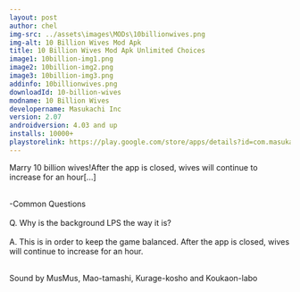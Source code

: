 ```yaml
---
layout: post
author: chel
img-src: ../assets\images\MODs\10billionwives.png
img-alt: 10 Billion Wives Mod Apk
title: 10 Billion Wives Mod Apk Unlimited Choices
image1: 10billion-img1.png
image2: 10billion-img2.png
image3: 10billion-img3.png
addinfo: 10billionwives.png
downloadId: 10-billion-wives
modname: 10 Billion Wives
developername: Masukachi Inc
version: 2.07
androidversion: 4.03 and up
installs: 10000+
playstorelink: https://play.google.com/store/apps/details?id=com.masukachi.wife2
---
```

<p>Marry 10 billion wives!After the app is closed, wives will continue to increase for an hour[...]<br><br>

-Common Questions<br><br>
Q. Why is the background LPS the way it is?<br><br>
A. This is in order to keep the game balanced. After the app is closed, wives will continue to increase for an hour.<br><br>

Sound by MusMus, Mao-tamashi, Kurage-kosho and Koukaon-labo</p>
